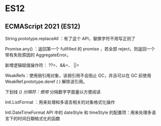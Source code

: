 # ES12

## ECMAScript 2021 (ES12)

String.prototype.replaceAll ：有了这个 API，替换字符不用写正则了

Promise.any() ：返回第一个 fullfilled 的 promise ，若全部 reject，则返回一个带有失败原因的 AggregateError。

新增逻辑赋值操作符： ??=、&&=、 ||=

WeakRefs：使用弱引用对象，该弱引用不会阻止 GC，并且可以在 GC 前使用 WeakRef.prototype.deref ( ) 解除该引用。

下划线 (_) 分隔符：使用_ 分隔数字字面量以方便阅读

Intl.ListFormat ：用来处理和多语言相关的对象格式化操作

Intl.DateTimeFormat API 中的 dateStyle 和 timeStyle 的配置项：用来处理多语言下的时间日期格式化的函数
